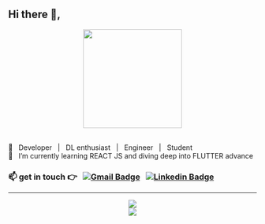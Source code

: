 <h2>Hi there 👋,</h2>
<p align="center">
  <img src="https://media.giphy.com/media/bcKmIWkUMCjVm/giphy.gif" width=200 align="center"></img>
</p>

<br>
🌱 &nbsp; Developer &nbsp; | &nbsp; DL enthusiast &nbsp; | &nbsp; Engineer &nbsp; | &nbsp; Student <br>
🌱 &nbsp;  I’m currently learning REACT JS and diving deep into FLUTTER advance


### 📫 get in touch :point_right: &nbsp; [![Gmail Badge](https://img.shields.io/badge/-gmail-c14438?style=flat-square&logo=Gmail&logoColor=white)](mailto:shikharswat64@gmail.com) &nbsp; [![Linkedin Badge](https://img.shields.io/badge/-linkedin-blue?style=flat-square&logo=Linkedin&logoColor=white)](https://www.linkedin.com/in/shikharx06)

---

<div align="center">
  <a href="https://github.com/shikharx06">
    <img src="https://github-readme-stats.vercel.app/api?username=shikharx06&show_icons=true&count_private=true&title_color=fff&icon_color=2ef082&text_color=9f9f9f&bg_color=151515" />
  </a>
  <br>
  <a href="https://github.com/shikharx06">
    <img src="https://github-readme-stats.vercel.app/api/top-langs/?username=shikharx06&show_icons=true&count_private=true&title_color=fff&icon_color=f9f9f9&text_color=9f9f9f&bg_color=151515" />
  </a>
</div>




